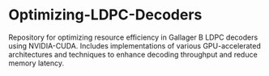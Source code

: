 # Optimizing-LDPC-Decoders
Repository for optimizing resource efficiency in Gallager B LDPC decoders using NVIDIA-CUDA. Includes implementations of various GPU-accelerated architectures and techniques to enhance decoding throughput and reduce memory latency.
